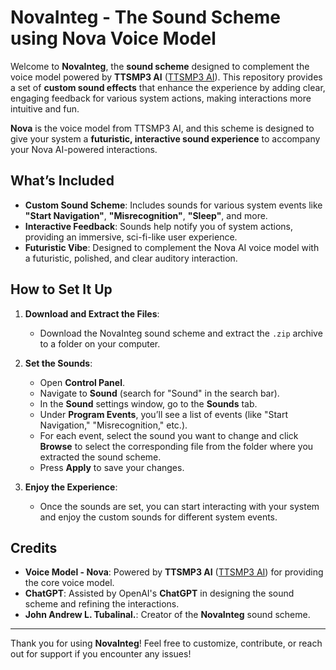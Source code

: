                                                                                

# NovaInteg - The Sound Scheme using Nova Voice Model

Welcome to **NovaInteg**, the **sound scheme** designed to complement the voice model powered by **TTSMP3 AI** ([TTSMP3 AI](https://ttsmp3.com/ai)). This repository provides a set of **custom sound effects** that enhance the experience by adding clear, engaging feedback for various system actions, making interactions more intuitive and fun.

**Nova** is the voice model from TTSMP3 AI, and this scheme is designed to give your system a **futuristic, interactive sound experience** to accompany your Nova AI-powered interactions.

## What’s Included
- **Custom Sound Scheme**: Includes sounds for various system events like **"Start Navigation"**, **"Misrecognition"**, **"Sleep"**, and more.
- **Interactive Feedback**: Sounds help notify you of system actions, providing an immersive, sci-fi-like user experience.
- **Futuristic Vibe**: Designed to complement the Nova AI voice model with a futuristic, polished, and clear auditory interaction.

## How to Set It Up
1. **Download and Extract the Files**:
   - Download the NovaInteg sound scheme and extract the `.zip` archive to a folder on your computer.
   
2. **Set the Sounds**:
   - Open **Control Panel**.
   - Navigate to **Sound** (search for "Sound" in the search bar).
   - In the **Sound** settings window, go to the **Sounds** tab.
   - Under **Program Events**, you’ll see a list of events (like "Start Navigation," "Misrecognition," etc.).
   - For each event, select the sound you want to change and click **Browse** to select the corresponding file from the folder where you extracted the sound scheme.
   - Press **Apply** to save your changes.

3. **Enjoy the Experience**:
   - Once the sounds are set, you can start interacting with your system and enjoy the custom sounds for different system events.

## Credits
- **Voice Model - Nova**: Powered by **TTSMP3 AI** ([TTSMP3 AI](https://ttsmp3.com/ai)) for providing the core voice model.
- **ChatGPT**: Assisted by OpenAI's **ChatGPT** in designing the sound scheme and refining the interactions.
- **John Andrew L. Tubalinal.**: Creator of the **NovaInteg** sound scheme.

---

Thank you for using **NovaInteg**! Feel free to customize, contribute, or reach out for support if you encounter any issues!
